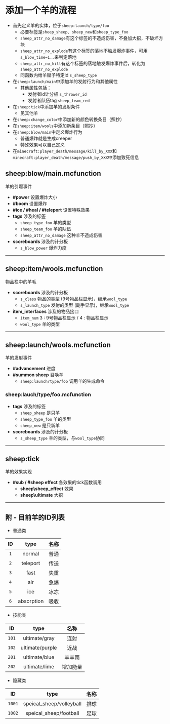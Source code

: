 # 添加一个羊的流程

* 首先定义羊的实体，位于`sheep:launch/type/foo`
	* 必要标签是`sheep_sheep`、`sheep_new`和`sheep_type_foo`
	* `sheep_attr_no_damage`有这个标签的不造成伤害，不叠加大招，不破坏方块
	* `sheep_attr_no_explode`有这个标签的落地不触发爆炸事件，可用`s_blow_time=1..`来判定落地
	* `sheep_attr_no_kill`有这个标签的落地触发爆炸事件后，转化为`sheep_attr_no_explode`
	* 同函数内给羊赋予特定id `s_sheep_type`
* 在`sheep:launch/main`中添加羊的发射行为和其他属性
	* 其他属性包括：
		* 发射者id计分板 `s_thrower_id`
		* 发射者队伍tag `sheep_team_red`
* 在`sheep:tick`中添加羊的发射条件
	* 见其他羊
* 在`sheep:change_color`中添加新的颜色转换条目（照抄）
* 在`sheep:item/wools`中添加新条目（照抄）
* 在`sheep:blow/main`中定义爆炸行为
	* 普通爆炸就是生成creeper
	* 特殊效果可以自己定义
* 在`minecraft:player_death/message/kill_by_XXX`和`minecraft:player_death/message/push_by_XXX`中添加致死信息

## sheep:blow/main.mcfunction

  羊的引爆事件

- **\#power** 设置爆炸大小
- **\#boom** 设置爆炸
- **\#ice / \#heal / \#teleport** 设置特殊效果
- **tags** 涉及的标签
    - `sheep_type_foo` 羊的类型
    - `sheep_team_foo` 羊的队伍
    - `sheep_attr_no_damage` 这种羊不造成伤害
- **scoreboards** 涉及的计分板
    - `s_blow_power` 爆炸力度
----
## sheep:item/wools.mcfunction

  物品栏中的羊毛

- **scoreboards** 涉及的计分板
    - `s_class` 物品的类型 (9号物品栏显示)，继承`wool_type`
    - `s_launch_type` 发射的类型 (副手显示)，继承`wool_type`
- **item_interfaces** 涉及的物品接口
    - `item_num` 3 : 9号物品栏显示 / 4 : 物品栏显示
    - `wool_type` 羊的类型
----
## sheep:launch/wools.mcfunction

  羊的发射事件

- **#advancement** 进度
- **#summon sheep** 召唤羊
    - `sheep:launch/type/foo` 调用羊的生成命令

### sheep:lauch/type/foo.mcfunction
- **tags** 涉及的标签
    - `sheep_sheep` 是只羊
    - `sheep_type_foo` 羊的类型
    - `sheep_new` 是只新羊
- **scoreboards** 涉及的计分板
    - `s_sheep_type` 羊的类型，与`wool_type`协同
----
## sheep:tick
  羊的效果实现
- **\#sub / \#sheep effect** 各效果的tick函数调用
    - **sheep\sheep_effect** 效果
    - **sheep\ultimate** 大招
----
## 附 - 目前羊的ID列表
- 普通类

ID|type|名称
:--:|:--:|:--:
`1`|normal        |普通
`2`|teleport      |传送
`3`|fast          |失重
`4`|air           |急爆
`5`|ice           |冰冻
`6`|absorption    |吸收
- 技能类

ID|type|名称
:--:|:--:|:--:
`101`|ultimate/gray |连射
`102`|ultimate/purple |近战
`201`|ultimate/blue |羊羊雨
`202`|ultimate/lime |增加能量
- 隐藏类

ID|type|名称
:--:|:--:|:--:
`1001`|speical_sheep/volleyball |排球
`1002`|speical_sheep/football   |足球
